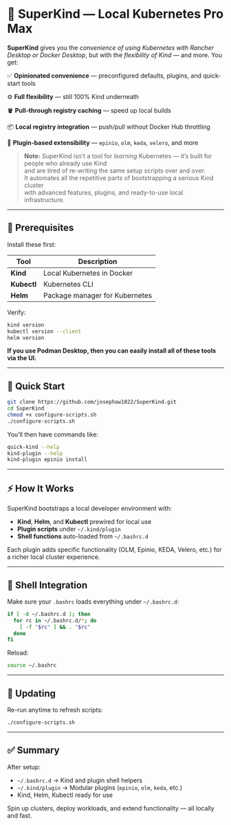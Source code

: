 # 🧩 SuperKind — Local Kubernetes Pro Max

**SuperKind** gives you the *convenience of using Kubernetes with Rancher Desktop or Docker Desktop*, but with the *flexibility of Kind* — and more.
You get:

✅ **Opinionated convenience** — preconfigured defaults, plugins, and quick-start tools

⚙️ **Full flexibility** — still 100% Kind underneath

🪣 **Pull-through registry caching** — speed up local builds

📦 **Local registry integration** — push/pull without Docker Hub throttling

🔌 **Plugin-based extensibility** — `epinio`, `olm`, `keda`, `velero`, and more


> **Note:** SuperKind isn’t a tool for *learning* Kubernetes — it’s built for people who already use Kind  
> and are tired of re-writing the same setup scripts over and over.  
> It automates all the repetitive parts of bootstrapping a serious Kind cluster  
> with advanced features, plugins, and ready-to-use local infrastructure.


---

## 🧰 Prerequisites

Install these first:

| Tool        | Description                    |
| ----------- | ------------------------------ |
| **Kind**    | Local Kubernetes in Docker     |
| **Kubectl** | Kubernetes CLI                 |
| **Helm**    | Package manager for Kubernetes |

Verify:

```bash
kind version
kubectl version --client
helm version
```

**If you use Podman Desktop, then you can easily install all of these tools via the UI.**

---

## 🚀 Quick Start

```bash
git clone https://github.com/josephaw1022/SuperKind.git
cd SuperKind
chmod +x configure-scripts.sh
./configure-scripts.sh
```

You’ll then have commands like:

```bash
quick-kind --help
kind-plugin --help
kind-plugin epinio install
```

---

## ⚡ How It Works

SuperKind bootstraps a local developer environment with:

* **Kind**, **Helm**, and **Kubectl** prewired for local use
* **Plugin scripts** under `~/.kind/plugin`
* **Shell functions** auto-loaded from `~/.bashrc.d`

Each plugin adds specific functionality (OLM, Epinio, KEDA, Velero, etc.) for a richer local cluster experience.



---

## 🧩 Shell Integration

Make sure your `.bashrc` loads everything under `~/.bashrc.d`:

```bash
if [ -d ~/.bashrc.d ]; then
  for rc in ~/.bashrc.d/*; do
    [ -f "$rc" ] && . "$rc"
  done
fi
```

Reload:

```bash
source ~/.bashrc
```

---

## 🔁 Updating

Re-run anytime to refresh scripts:

```bash
./configure-scripts.sh
```

---

## ✅ Summary

After setup:

* `~/.bashrc.d` → Kind and plugin shell helpers
* `~/.kind/plugin` → Modular plugins (`epinio`, `olm`, `keda`, etc.)
* Kind, Helm, Kubectl ready for use

Spin up clusters, deploy workloads, and extend functionality — all locally and fast.